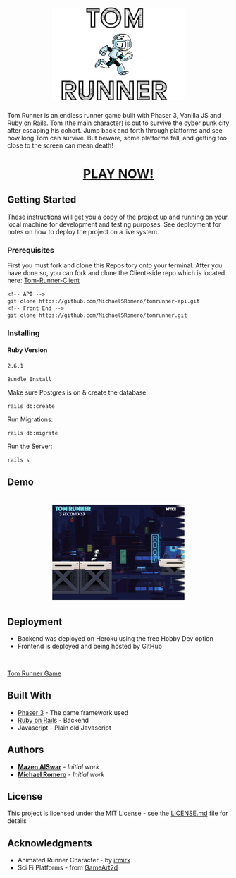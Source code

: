 <h1 align="center">
  <a href="https://github.com/MichaelSRomero/tomrunner"><img src="https://github.com/MichaelSRomero/tomrunner/blob/master/assets/tomrunner-logo.png" alt="Tom the Runner" width="300"></a>
  <br>
</h1>

Tom Runner is an endless runner game built with Phaser 3, Vanilla JS and Ruby on Rails. Tom (the main character) is out to survive the cyber punk city after escaping his cohort. Jump back and forth through platforms and see how long Tom can survive. But beware, some platforms fall, and getting too close to the screen can mean death!

<h1 align="center">
  <a href="https://michaelsromero.github.io/tomrunner/">PLAY NOW!</a>
</h1>

## Getting Started

These instructions will get you a copy of the project up and running on your local machine for development and testing purposes. See deployment for notes on how to deploy the project on a live system.

### Prerequisites

First you must fork and clone this Repository onto your terminal. After you have done so, you can fork and clone the Client-side repo which is located here: [Tom-Runner-Client](https://github.com/MichaelSRomero/tomrunner)

```
<!-- API -->
git clone https://github.com/MichaelSRomero/tomrunner-api.git
<!-- Front End -->
git clone https://github.com/MichaelSRomero/tomrunner.git
```

### Installing

#### Ruby Version
`2.6.1`

```
Bundle Install
```

Make sure Postgres is on & create the database:

```
rails db:create
```

Run Migrations:

```
rails db:migrate
```

Run the Server:
```
rails s
```

## Demo

<h1 align="center">
  <a href="https://michaelsromero.github.io/tomrunner/"><img src="https://github.com/MichaelSRomero/tomrunner/blob/master/assets/tom-runner.png" alt="Tom the Runner" width="300"></a>
  <br>
</h1>

## Deployment

* Backend was deployed on Heroku using the free Hobby Dev option
* Frontend is deployed and being hosted by GitHub
<br>

[Tom Runner Game](https://michaelsromero.github.io/tomrunner/?fbclid=IwAR3Gm1gssi3wR7sh3YDrOdCzjphZ3GOBn41mlVh3ihdcH6FVBBjkBt7HLWc)

## Built With

* [Phaser 3](http://phaser.io/news) - The game framework used
* [Ruby on Rails](https://rubyonrails.org/) - Backend
* Javascript - Plain old Javascript

## Authors

* [**Mazen AlSwar**](https://github.com/mazenswar) - *Initial work*
* [**Michael Romero**](https://github.com/michaelsromero) - *Initial work*

## License

This project is licensed under the MIT License - see the [LICENSE.md](LICENSE.md) file for details

## Acknowledgments

* Animated Runner Character - by [irmirx](https://opengameart.org/users/irmirx)
* Sci Fi Platforms - from [GameArt2d](https://www.gameart2d.com/free-sci-fi-platformer-tileset.html)
